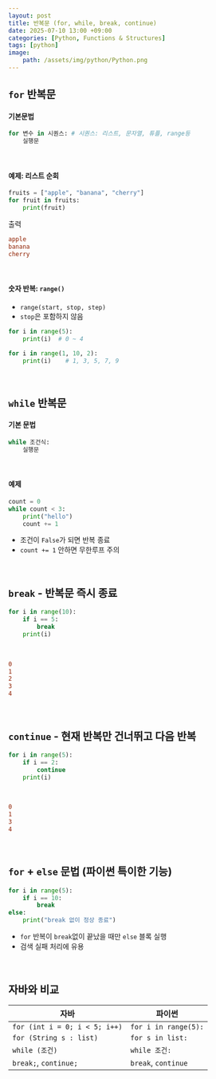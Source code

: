 ```yaml
---
layout: post
title: 반복문 (for, while, break, continue)
date: 2025-07-10 13:00 +09:00
categories: [Python, Functions & Structures]
tags: [python]
image:
    path: /assets/img/python/Python.png
---
```


## `for` 반복문

#### 기본문법

```python
for 변수 in 시퀀스: # 시퀀스: 리스트, 문자열, 튜플, range등
    실행문
```

<br>

#### 예제: 리스트 순회

```python
fruits = ["apple", "banana", "cherry"]
for fruit in fruits:
    print(fruit)
```

출력

```ini
apple
banana
cherry
```

<br>

#### 숫자 반복: `range()`

- `range(start, stop, step)`
- `stop`은 포함하지 않음

```python
for i in range(5):
    print(i)  # 0 ~ 4
```

```python
for i in range(1, 10, 2):
    print(i)    # 1, 3, 5, 7, 9
```

<br>

## `while` 반복문

#### 기본 문법

```python
while 조건식:
    실행문
```

<br>

#### 예제

```python
count = 0
while count < 3:
    print("hello")
    count += 1
```

- 조건이 `False`가 되면 반복 종료
- `count += 1` 안하면 무한루프 주의

<br>

## `break` - 반복문 즉시 종료

```python
for i in range(10):
    if i == 5:
        break
    print(i)
```

<br>

```ini
0
1
2
3
4
```

<br>

## `continue` - 현재 반복만 건너뛰고 다음 반복

```python
for i in range(5):
    if i == 2:
        continue
    print(i)
```

<br>

```ini
0
1
3
4
```

<br>

## `for` + `else` 문법 (파이썬 특이한 기능)

```python
for i in range(5):
    if i == 10:
        break
else:
    print("break 없이 정상 종료")
```

- `for` 반복이 `break`없이 끝났을 때만 `else` 블록 실행
- 검색 실패 처리에 유용

<br>

## 자바와 비교

| 자바                            | 파이썬                  |
| ----------------------------- | -------------------- |
| `for (int i = 0; i < 5; i++)` | `for i in range(5):` |
| `for (String s : list)`       | `for s in list:`     |
| `while (조건)`                  | `while 조건:`          |
| `break;`, `continue;`         | `break`, `continue`  |

<br>
